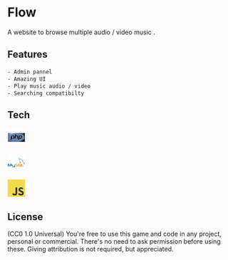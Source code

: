 
# Flow

A website to browse multiple audio / video music .

## Features
    - Admin pannel
    - Amazing UI
    - Play music audio / video
    - Searching compatibilty


## Tech
 
<p align="left">
<a href="https://www.php.net" target="_blank" rel="noreferrer"> 
<img src="https://raw.githubusercontent.com/devicons/devicon/master/icons/php/php-original.svg" alt="php" width="40" height="40"/> </a> 
</p>

<p align="left">
<a href="https://www.mysql.com/" target="_blank" rel="noreferrer">
<img src="https://raw.githubusercontent.com/devicons/devicon/master/icons/mysql/mysql-original-wordmark.svg" alt="mysql" width="40" height="40"/></a>
</p>


<p align="left">
<a href="https://developer.mozilla.org/en-US/docs/Web/JavaScript" target="_blank" rel="noreferrer"> <img src="https://raw.githubusercontent.com/devicons/devicon/master/icons/javascript/javascript-original.svg" alt="javascript" width="40" height="40"/> </a>
</p>


## License
(CC0 1.0 Universal) You're free to use this game and code in any project, personal or commercial. There's no need to ask permission before using these. Giving attribution is not required, but appreciated.

  
